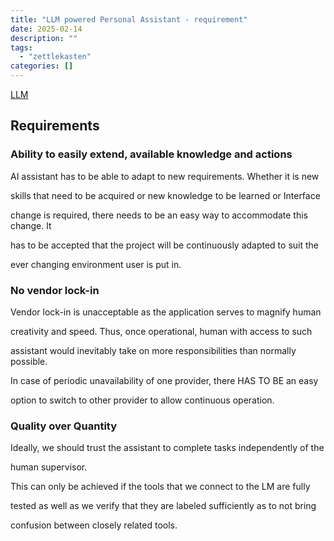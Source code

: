 ```yaml
---
title: "LLM powered Personal Assistant - requirement"
date: 2025-02-14
description: ""
tags: 
  - "zettlekasten"
categories: []
---
```


[LLM](zettelkasten/LLM.md)

## Requirements

### Ability to easily extend, available knowledge and actions

AI assistant has to be able to adapt to new requirements. Whether it is new

skills that need to be acquired or new knowledge to be learned or Interface

change is required, there needs to be an easy way to accommodate this change. It

has to be accepted that the project will be continuously adapted to suit the

ever changing environment user is put in.

### No vendor lock-in

Vendor lock-in is unacceptable as the application serves to magnify human

creativity and speed. Thus, once operational, human with access to such

assistant would inevitably take on more responsibilities than normally possible.

In case of periodic unavailability of one provider, there HAS TO BE an easy

option to switch to other provider to allow continuous operation.

### Quality over Quantity

Ideally, we should trust the assistant to complete tasks independently of the 

human supervisor.

This can only be achieved if the tools that we connect to the LM are fully

tested as well as we verify that they are labeled sufficiently as to not bring

confusion between closely related tools.
